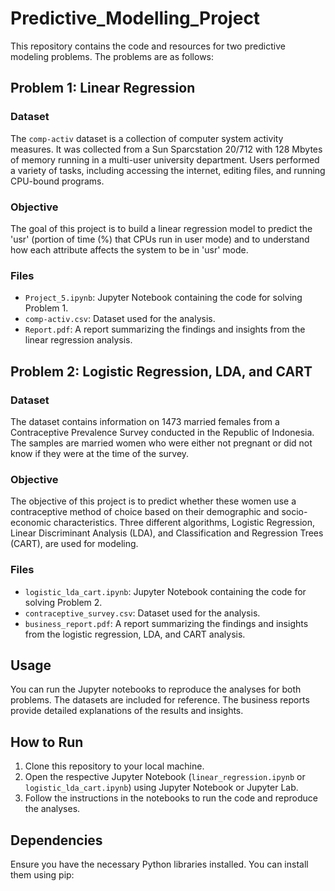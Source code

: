 # Predictive_Modelling_Project

This repository contains the code and resources for two predictive modeling problems. The problems are as follows:

## Problem 1: Linear Regression

### Dataset
The `comp-activ` dataset is a collection of computer system activity measures. It was collected from a Sun Sparcstation 20/712 with 128 Mbytes of memory running in a multi-user university department. Users performed a variety of tasks, including accessing the internet, editing files, and running CPU-bound programs.

### Objective
The goal of this project is to build a linear regression model to predict the 'usr' (portion of time (%) that CPUs run in user mode) and to understand how each attribute affects the system to be in 'usr' mode.

### Files
- `Project_5.ipynb`: Jupyter Notebook containing the code for solving Problem 1.
- `comp-activ.csv`: Dataset used for the analysis.
- `Report.pdf`: A report summarizing the findings and insights from the linear regression analysis.

## Problem 2: Logistic Regression, LDA, and CART

### Dataset
The dataset contains information on 1473 married females from a Contraceptive Prevalence Survey conducted in the Republic of Indonesia. The samples are married women who were either not pregnant or did not know if they were at the time of the survey.

### Objective
The objective of this project is to predict whether these women use a contraceptive method of choice based on their demographic and socio-economic characteristics. Three different algorithms, Logistic Regression, Linear Discriminant Analysis (LDA), and Classification and Regression Trees (CART), are used for modeling.

### Files
- `logistic_lda_cart.ipynb`: Jupyter Notebook containing the code for solving Problem 2.
- `contraceptive_survey.csv`: Dataset used for the analysis.
- `business_report.pdf`: A report summarizing the findings and insights from the logistic regression, LDA, and CART analysis.

## Usage
You can run the Jupyter notebooks to reproduce the analyses for both problems. The datasets are included for reference. The business reports provide detailed explanations of the results and insights.

## How to Run
1. Clone this repository to your local machine.
2. Open the respective Jupyter Notebook (`linear_regression.ipynb` or `logistic_lda_cart.ipynb`) using Jupyter Notebook or Jupyter Lab.
3. Follow the instructions in the notebooks to run the code and reproduce the analyses.

## Dependencies
Ensure you have the necessary Python libraries installed. You can install them using pip:

